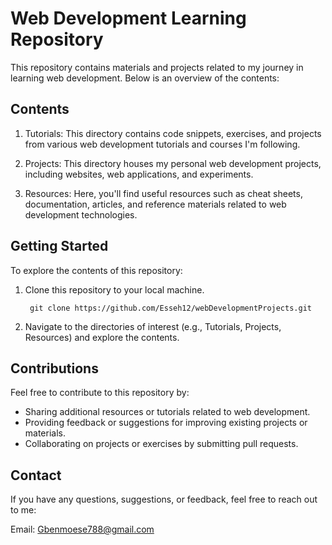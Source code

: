 # Web Development Learning Repository

This repository contains materials and projects related to my journey in learning web development. Below is an overview of the contents:

## Contents

1. Tutorials: This directory contains code snippets, exercises, and projects from various web development tutorials and courses I'm following.

2. Projects: This directory houses my personal web development projects, including websites, web applications, and experiments.

3. Resources: Here, you'll find useful resources such as cheat sheets, documentation, articles, and reference materials related to web development technologies.

## Getting Started

To explore the contents of this repository:

1. Clone this repository to your local machine.
   ```
	git clone https://github.com/Esseh12/webDevelopmentProjects.git
   ```

2. Navigate to the directories of interest (e.g., Tutorials, Projects, Resources) and explore the contents.

## Contributions

Feel free to contribute to this repository by:

- Sharing additional resources or tutorials related to web development.
- Providing feedback or suggestions for improving existing projects or materials.
- Collaborating on projects or exercises by submitting pull requests.

## Contact

If you have any questions, suggestions, or feedback, feel free to reach out to me:

Email: Gbenmoese788@gmail.com
